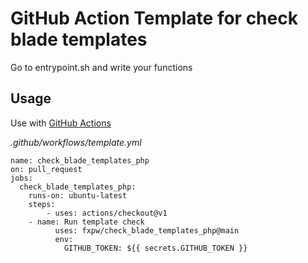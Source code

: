 # GitHub Action Template for check blade templates

Go to entrypoint.sh and write your functions

## Usage

Use with [GitHub Actions](https://github.com/features/actions)

_.github/workflows/template.yml_

```
name: check_blade_templates_php
on: pull_request
jobs:
  check_blade_templates_php:
    runs-on: ubuntu-latest
    steps:
        - uses: actions/checkout@v1
	- name: Run template check
          uses: fxpw/check_blade_templates_php@main
          env:
            GITHUB_TOKEN: ${{ secrets.GITHUB_TOKEN }}
```

